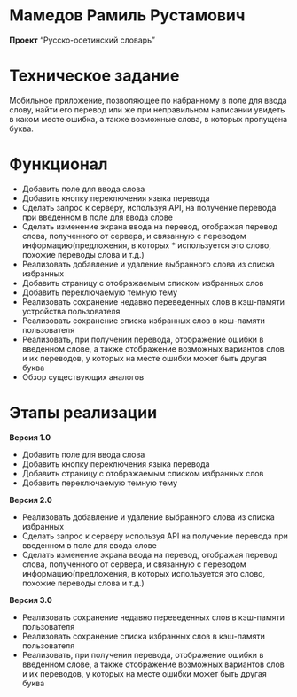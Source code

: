 # Мамедов Рамиль Рустамович

**Проект** “Русско-осетинский словарь”

# Техническое задание

Мобильное приложение, позволяющее по набранному в поле для ввода слову, найти его перевод или же при неправильном написании увидеть в каком месте ошибка, а также возможные слова, в которых пропущена буква.

# Функционал 
* Добавить поле для ввода слова
* Добавить кнопку переключения языка перевода
* Сделать запрос к серверу, используя API, на получение перевода при введенном в поле для ввода слове
* Сделать изменение экрана ввода на перевод, отображая перевод слова, полученного от сервера, и связанную с переводом информацию(предложения, в которых * используется это слово, похожие переводы слова и т.д.)
* Реализовать добавление и удаление выбранного слова из списка избранных
* Добавить страницу с отображаемым списком избранных слов
* Добавить переключаемую темную тему
* Реализовать сохранение недавно переведенных слов в кэш-памяти устройства пользователя
* Реализовать сохранение списка избранных слов в кэш-памяти пользователя
* Реализовать, при получении перевода, отображение ошибки в введенном слове, а также отображение возможных вариантов слов и их переводов, у которых на месте ошибки может быть другая буква
* Обзор существующих аналогов

# Этапы реализации
**Версия 1.0**
* Добавить поле для ввода слова
* Добавить кнопку переключения языка перевода
* Добавить страницу с отображаемым списком избранных слов
* Добавить переключаемую темную тему

**Версия 2.0**
* Реализовать добавление и удаление выбранного слова из списка избранных
* Сделать запрос к серверу используя API на получение перевода при введенном в поле для ввода слове
* Сделать изменение экрана ввода на перевод, отображая перевод слова, полученного от сервера, и связанную с переводом информацию(предложения, в которых используется это слово, похожие переводы слова и т.д.)

**Версия 3.0**
* Реализовать сохранение недавно переведенных слов в кэш-памяти пользователя
* Реализовать сохранение списка избранных слов в кэш-памяти пользователя
* Реализовать, при получении перевода, отображение ошибки в введенном слове, а также отображение возможных вариантов слов и их переводов, у которых на месте ошибки может быть другая буква


